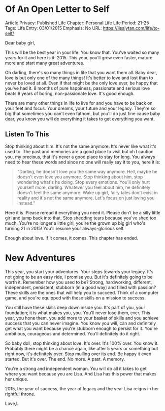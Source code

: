 # Of An Open Letter to Self

Article Privacy: Published
Life Chapter: Personal Life
Life Period: 21-25
Tags: Life
Entry: 03/01/2015
Emphasis: No
URL: https://lisajytan.com/life/to-self/

Dear baby girl,

This will be the best year in your life. You know that. You've waited so many years for it and here is it: 2015. This year, you'll grow even faster, mature more and start many great adventures.

Oh darling, there's so many things in life that you want them all. Baby dear, love is but only one of the many things! It's better to love and lost than to never be loved at all. Even if that might be the only love ever, be happy that you've had it. 8 months of pure happiness, passionate and serious love beats 8 years of boring, non-passionate love. It's good enough.

There are many other things in life to live for and you have to be back on your feet and focus. Your dreams, your future and your legacy. They're so big that sometimes you can't even fathom, but you'll do just fine cause baby dear, you know you will do everything it takes to get everything you want.

## Listen To This

Stop thinking about him. It's not the same anymore. It's never like what it's used to. The past and memories are a good place to visit but oh I caution you, my precious, that it's never a good place to stay for long. You always need to hear these words and since no one will really say it to you, here it is:

> "Darling, he doesn't love you the same way anymore. Hell, maybe he doesn't even love you anymore. Stop thinking about him, stop wondering what's he doing. Stop every emotions. You'll only hurt yourself more, darling. Whatever you feel about him, he definitely doesn't feel the same anymore. Wake up girl, fairy tales don't exist in reality and it's not the same anymore. Let's focus on just loving you instead."
> 

Here it is. Please reread it everything you need it. Please don't be a silly little girl and jump back into that. Stop shedding tears because you've shed too much. You're no longer a little girl, you're the grown up big girl who's turning 21 in 2015! You'll resume your always-glorious self.

Enough about love. If it comes, it comes. This chapter has ended.

# New Adventures

This year, you start your adventures. Your steps towards your legacy. It's not going to be an easy ride, I promise you. But it's definitely going to be worth it. Remember how you used to be? Strong, hardworking, different, independent, persistent, stubborn (in a good way) and filled with passion? These skills are the ones that will help you to succeed. Think of a computer game, and you're equipped with these skills on a mission to success.

You still have these skills deep down inside you. It's part of you, your foundation; it is what makes you, you. You'll never lose them, ever. This year, you hone them, you add more to your basket of skills and you achieve success that you can never imagine. You know you will, can and definitely get what you want because you're stubborn enough to persist for it. You're ambitious, courageous and determined. You'll definitely do it right.

So baby doll, stop thinking about love. It's over. It's 100% over. You know it. Probably there might be a chance again, like after 5 years or something but right now, it's definitely over. Stop mulling over its end. Be happy it even started. But it's over. The end. No more. A past. A memory.

You're a strong and independent woman. You will do all it takes to get where you want because you are Lisa. And Lisa has this power that makes her unique.

2015, the year of success, the year of legacy and the year Lisa reigns in her rightful throne.

Love,L